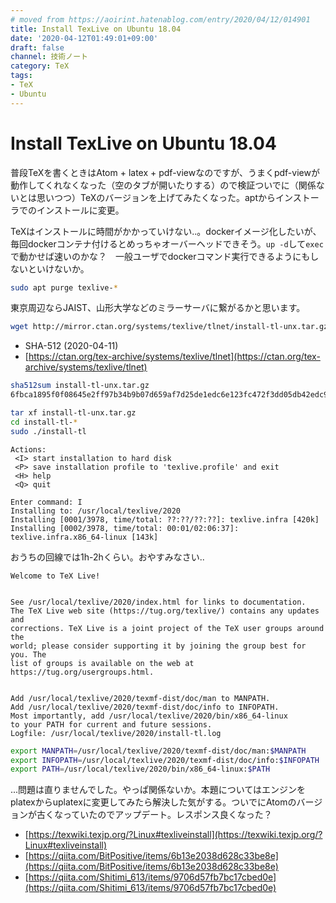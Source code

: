 ```yaml
---
# moved from https://aoirint.hatenablog.com/entry/2020/04/12/014901
title: Install TexLive on Ubuntu 18.04
date: '2020-04-12T01:49:01+09:00'
draft: false
channel: 技術ノート
category: TeX
tags:
- TeX
- Ubuntu
---
```

# Install TexLive on Ubuntu 18.04

普段TeXを書くときはAtom + latex + pdf-viewなのですが、うまくpdf-viewが動作してくれなくなった（空のタブが開いたりする）ので検証ついでに（関係ないとは思いつつ）TeXのバージョンを上げてみたくなった。aptからインストーラでのインストールに変更。

TeXはインストールに時間がかかっていけない..。dockerイメージ化したいが、毎回dockerコンテナ付けるとめっちゃオーバーヘッドできそう。`up -d`して`exec`で動かせば速いのかな？　一般ユーザでdockerコマンド実行できるようにもしないといけないか。

```sh
sudo apt purge texlive-*
```

東京周辺ならJAIST、山形大学などのミラーサーバに繋がるかと思います。

```sh
wget http://mirror.ctan.org/systems/texlive/tlnet/install-tl-unx.tar.gz
```

- SHA-512 (2020-04-11)
- [https://ctan.org/tex-archive/systems/texlive/tlnet](https://ctan.org/tex-archive/systems/texlive/tlnet)

```sh
sha512sum install-tl-unx.tar.gz
6fbca1895f0f08645e2ff97b34b9b07d659af7d25de1edc6e123fc472f3dd05db42edc9e5450fd09fae548f5259f93d7f98f63d29dfe6ff7e069685ba202661b  install-tl-unx.tar.gz
```

```sh
tar xf install-tl-unx.tar.gz
cd install-tl-*
sudo ./install-tl
```

```plain
Actions:
 <I> start installation to hard disk
 <P> save installation profile to 'texlive.profile' and exit
 <H> help
 <Q> quit

Enter command: I
Installing to: /usr/local/texlive/2020
Installing [0001/3978, time/total: ??:??/??:??]: texlive.infra [420k]
Installing [0002/3978, time/total: 00:01/02:06:37]: texlive.infra.x86_64-linux [143k]
```

おうちの回線では1h-2hくらい。おやすみなさい..

```plain
Welcome to TeX Live!


See /usr/local/texlive/2020/index.html for links to documentation.
The TeX Live web site (https://tug.org/texlive/) contains any updates and
corrections. TeX Live is a joint project of the TeX user groups around the
world; please consider supporting it by joining the group best for you. The
list of groups is available on the web at https://tug.org/usergroups.html.


Add /usr/local/texlive/2020/texmf-dist/doc/man to MANPATH.
Add /usr/local/texlive/2020/texmf-dist/doc/info to INFOPATH.
Most importantly, add /usr/local/texlive/2020/bin/x86_64-linux
to your PATH for current and future sessions.
Logfile: /usr/local/texlive/2020/install-tl.log
```

```sh
export MANPATH=/usr/local/texlive/2020/texmf-dist/doc/man:$MANPATH
export INFOPATH=/usr/local/texlive/2020/texmf-dist/doc/info:$INFOPATH
export PATH=/usr/local/texlive/2020/bin/x86_64-linux:$PATH
```

...問題は直りませんでした。やっぱ関係ないか。本題についてはエンジンをplatexからuplatexに変更してみたら解決した気がする。ついでにAtomのバージョンが古くなっていたのでアップデート。レスポンス良くなった？

- [https://texwiki.texjp.org/?Linux#texliveinstall](https://texwiki.texjp.org/?Linux#texliveinstall)
- [https://qiita.com/BitPositive/items/6b13e2038d628c33be8e](https://qiita.com/BitPositive/items/6b13e2038d628c33be8e)
- [https://qiita.com/Shitimi_613/items/9706d57fb7bc17cbed0e](https://qiita.com/Shitimi_613/items/9706d57fb7bc17cbed0e)
